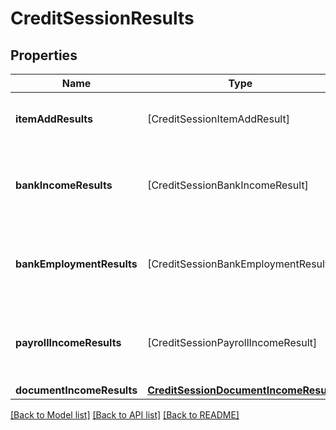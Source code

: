 # CreditSessionResults

## Properties
Name | Type | Description | Notes
------------ | ------------- | ------------- | -------------
**itemAddResults** | [CreditSessionItemAddResult] | The set of Item adds for the Link session. | [optional] 
**bankIncomeResults** | [CreditSessionBankIncomeResult] | The set of bank income verifications for the Link session. | [optional] 
**bankEmploymentResults** | [CreditSessionBankEmploymentResult] | The set of bank employment verifications for the Link session. | [optional] 
**payrollIncomeResults** | [CreditSessionPayrollIncomeResult] | The set of payroll income verifications for the Link session. | [optional] 
**documentIncomeResults** | [**CreditSessionDocumentIncomeResult**](CreditSessionDocumentIncomeResult.md) |  | [optional] 

[[Back to Model list]](../README.md#documentation-for-models) [[Back to API list]](../README.md#documentation-for-api-endpoints) [[Back to README]](../README.md)


